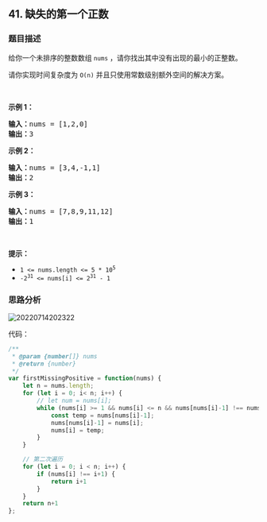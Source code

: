 ## 41. 缺失的第一个正数

### 题目描述

<div class="notranslate"><p>给你一个未排序的整数数组 <code>nums</code> ，请你找出其中没有出现的最小的正整数。</p>
请你实现时间复杂度为 <code>O(n)</code> 并且只使用常数级别额外空间的解决方案。

<p>&nbsp;</p>

<p><strong>示例 1：</strong></p>

<pre><strong>输入：</strong>nums = [1,2,0]
<strong>输出：</strong>3
</pre>

<p><strong>示例 2：</strong></p>

<pre><strong>输入：</strong>nums = [3,4,-1,1]
<strong>输出：</strong>2
</pre>

<p><strong>示例 3：</strong></p>

<pre><strong>输入：</strong>nums = [7,8,9,11,12]
<strong>输出：</strong>1
</pre>

<p>&nbsp;</p>

<p><strong>提示：</strong></p>

<ul>
	<li><code>1 &lt;= nums.length &lt;= 5 * 10<sup>5</sup></code></li>
	<li><code>-2<sup>31</sup> &lt;= nums[i] &lt;= 2<sup>31</sup> - 1</code></li>
</ul>
</div>

### 思路分析

![20220714202322](https://xd-imgsubmit.oss-cn-beijing.aliyuncs.com/images/20220714202322.png)

代码：
```js
/**
 * @param {number[]} nums
 * @return {number}
 */
var firstMissingPositive = function(nums) {
    let n = nums.length;
    for (let i = 0; i< n; i++) {
        // let num = nums[i];
        while (nums[i] >= 1 && nums[i] <= n && nums[nums[i]-1] !== nums[i]) {
            const temp = nums[nums[i]-1];
            nums[nums[i]-1] = nums[i];
            nums[i] = temp;
        }
    }

    // 第二次遍历
    for (let i = 0; i < n; i++) {
        if (nums[i] !== i+1) {
            return i+1
        }
    }
    return n+1
};
```